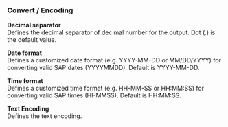 ### Convert / Encoding

**Decimal separator** <br>
Defines the decimal separator of decimal number for the output. Dot (.) is the default value. 
             
**Date format** <br>
Defines a customized date format (e.g. YYYY-MM-DD or MM/DD/YYYY) for converting valid SAP dates (YYYYMMDD). Default is YYYY-MM-DD.

**Time format** <br>
Defines a customized time format (e.g. HH-MM-SS or HH:MM:SS) for converting valid SAP times (HHMMSS). Default is HH:MM:SS.

**Text Encoding** <br> 
Defines the text encoding.
